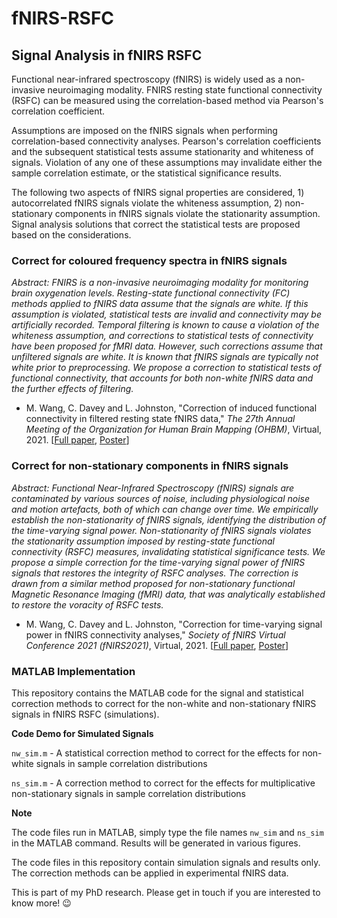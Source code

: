 # fNIRS-RSFC

## Signal Analysis in fNIRS RSFC

Functional near-infrared spectroscopy (fNIRS) is widely used as a non-invasive neuroimaging modality. FNIRS resting state functional connectivity (RSFC) can be measured using the correlation-based method via Pearson's correlation coefficient. 

Assumptions are imposed on the fNIRS signals when performing correlation-based connectivity analyses. Pearson's correlation coefficients and the subsequent statistical tests assume stationarity and whiteness of signals. Violation of any one of these assumptions may invalidate either the sample correlation estimate, or the statistical significance results.

The following two aspects of fNIRS signal properties are considered, 1) autocorrelated fNIRS signals violate the whiteness assumption, 2) non-stationary components in fNIRS signals violate the stationarity assumption. Signal analysis solutions that correct the statistical tests are proposed based on the considerations.  

### Correct for coloured frequency spectra in fNIRS signals

*Abstract: FNIRS is a non-invasive neuroimaging modality for monitoring brain oxygenation levels. Resting-state functional connectivity (FC) methods applied to fNIRS data assume that the signals are white. If this assumption is violated, statistical tests are invalid and connectivity may be artificially recorded. Temporal filtering is known to cause a violation of the whiteness assumption, and corrections to statistical tests of connectivity have been proposed for fMRI data. However, such corrections assume that unfiltered signals are white. It is known that fNIRS signals are typically not white prior to preprocessing. We propose a correction to statistical tests of functional connectivity, that accounts for both non-white fNIRS data and the further effects of filtering.*

- M. Wang, C. Davey and L. Johnston, "Correction of induced functional connectivity in filtered resting state fNIRS data," *The 27th Annual Meeting of the Organization for Human Brain Mapping (OHBM)*, Virtual, 2021. [[Full paper](https://github.com/mengmwang/fNIRS-RSFC/blob/main/Wang2021_1.pdf), [Poster](https://github.com/mengmwang/fNIRS-RSFC/blob/main/Wang2021_Poster_1.pdf)]

### Correct for non-stationary components in fNIRS signals

*Abstract: Functional Near-Infrared Spectroscopy (fNIRS) signals are contaminated by various sources of noise, including physiological noise and motion artefacts, both of which can change over time. We empirically establish the non-stationarity of fNIRS signals, identifying the distribution of the time-varying signal power. Non-stationarity of fNIRS signals violates the stationarity assumption imposed by resting-state functional connectivity (RSFC) measures, invalidating statistical significance tests. We propose a simple correction for the time-varying signal power of fNIRS signals that restores the integrity of RSFC analyses. The correction is drawn from a similar method proposed for non-stationary functional Magnetic Resonance Imaging (fMRI) data, that was analytically established to restore the voracity of RSFC tests.*

- M. Wang, C. Davey and L. Johnston, "Correction for time-varying signal power in fNIRS connectivity analyses," *Society of fNIRS Virtual Conference 2021 (fNIRS2021)*, Virtual, 2021. [[Full paper](https://github.com/mengmwang/fNIRS-RSFC/blob/main/Wang2021_2.pdf), [Poster](https://github.com/mengmwang/fNIRS-RSFC/blob/main/Wang2021_Poster_2.pdf)]

### MATLAB Implementation

This repository contains the MATLAB code for the signal and statistical correction methods to correct for the non-white and non-stationary fNIRS signals in fNIRS RSFC (simulations). 

**Code Demo for Simulated Signals**

`nw_sim.m` - A statistical correction method to correct for the effects for non-white signals in sample correlation distributions

`ns_sim.m` - A correction method to correct for the effects for multiplicative non-stationary signals in sample correlation distributions

**Note** 

The code files run in MATLAB, simply type the file names `nw_sim` and `ns_sim` in the MATLAB command. Results will be generated in various figures. 

The code files in this repository contain simulation signals and results only. The correction methods can be applied in experimental fNIRS data. 

This is part of my PhD research. Please get in touch if you are interested to know more! :wink:
